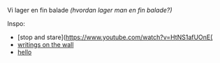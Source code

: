 Vi lager en fin balade
_(hvordan lager man en fin balade?)_

Inspo:
* [stop and stare](https://www.youtube.com/watch?v=HtNS1afUOnE(
* [writings on the wall](https://www.youtube.com/watch?v=8jzDnsjYv9A)
* [hello](https://www.youtube.com/watch?v=YQHsXMglC9A)
